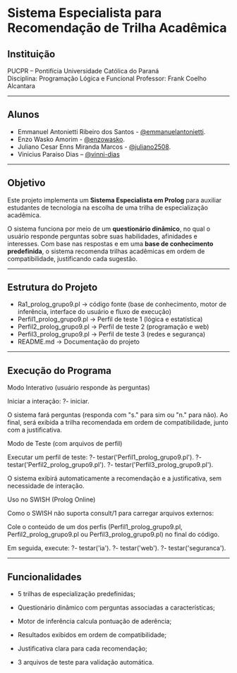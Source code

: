 # Sistema Especialista para Recomendação de Trilha Acadêmica

##  Instituição
PUCPR – Pontifícia Universidade Católica do Paraná  
Disciplina: Programação Lógica e Funcional 
Professor: Frank Coelho Alcantara

---

##  Alunos 
- Emmanuel Antonietti Ribeiro dos Santos - [@emmanuelantonietti](https://github.com/emmanuelantonietti).
- Enzo Wasko Amorim - [@enzowasko](https://github.com/enzowasko).
- Juliano Cesar Enns Miranda Marcos - [@juliano2508](https://github.com/juliano2508).
- Vinicius Paraiso Dias – [@vinni-dias](https://github.com/vinni-dias)

---

## Objetivo
Este projeto implementa um **Sistema Especialista em Prolog** para auxiliar estudantes de tecnologia na escolha de uma trilha de especialização acadêmica.  

O sistema funciona por meio de um **questionário dinâmico**, no qual o usuário responde perguntas sobre suas habilidades, afinidades e interesses. Com base nas respostas e em uma **base de conhecimento predefinida**, o sistema recomenda trilhas acadêmicas em ordem de compatibilidade, justificando cada sugestão.  

---

## Estrutura do Projeto

- Ra1_prolog_grupo9.pl -> código fonte (base de conhecimento, motor de inferência, interface do usuário e fluxo de execução)
- Perfil1_prolog_grupo9.pl -> Perfil de teste 1 (lógica e estatística)
- Perfil2_prolog_grupo9.pl -> Perfil de teste 2 (programação e web)
- Perfil3_prolog_grupo9.pl -> Perfil de teste 3 (redes e segurança)
- README.md -> Documentação do projeto

---

## Execução do Programa
Modo Interativo (usuário responde às perguntas)

Iniciar a interação:
?- iniciar.

O sistema fará perguntas (responda com "s." para sim ou "n." para não).
Ao final, será exibida a trilha recomendada em ordem de compatibilidade, junto com a justificativa.

Modo de Teste (com arquivos de perfil)

Executar um perfil de teste:
?- testar('Perfil1_prolog_grupo9.pl').
?- testar('Perfil2_prolog_grupo9.pl').
?- testar('Perfil3_prolog_grupo9.pl').

O sistema exibirá automaticamente a recomendação e a justificativa, sem necessidade de interação.

Uso no SWISH (Prolog Online)

Como o SWISH não suporta consult/1 para carregar arquivos externos:

Cole o conteúdo de um dos perfis (Perfil1_prolog_grupo9.pl, Perfil2_prolog_grupo9.pl ou Perfil3_prolog_grupo9.pl) no final do código.

Em seguida, execute:
?- testar('ia').
?- testar('web').
?- testar('seguranca').

---

## Funcionalidades

- 5 trilhas de especialização predefinidas;

- Questionário dinâmico com perguntas associadas a características;

- Motor de inferência calcula pontuação de aderência;

- Resultados exibidos em ordem de compatibilidade;

- Justificativa clara para cada recomendação;

- 3 arquivos de teste para validação automática.
